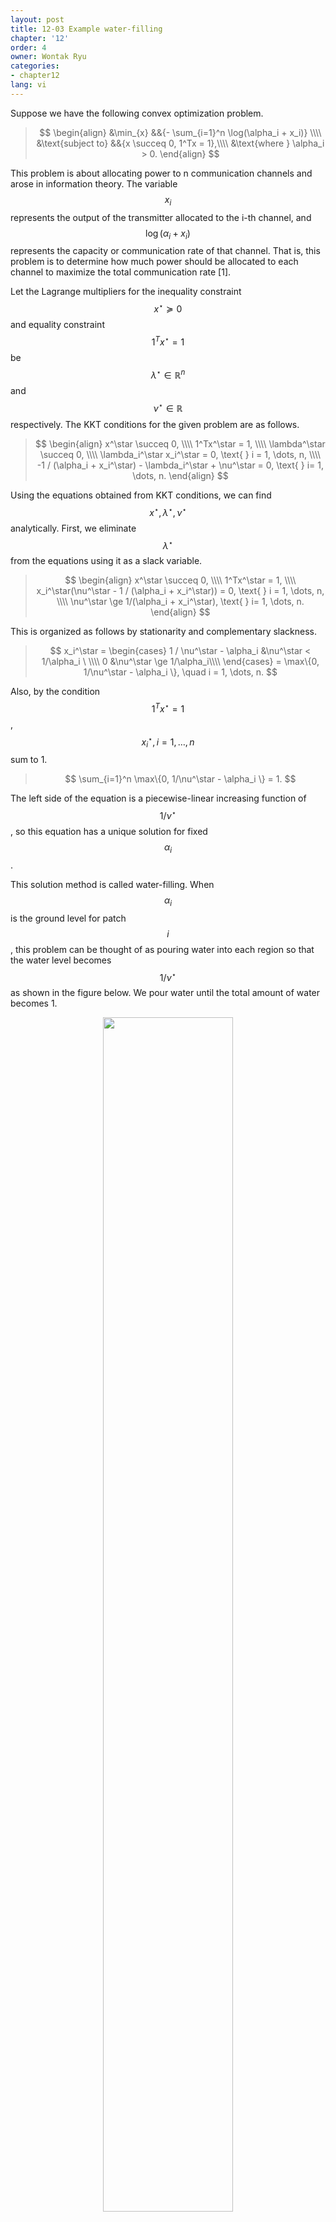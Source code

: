 ```yaml
---
layout: post
title: 12-03 Example water-filling
chapter: '12'
order: 4
owner: Wontak Ryu
categories:
- chapter12
lang: vi
---
```


<script type="text/x-mathjax-config">
MathJax.Hub.Config({
    displayAlign: "center"
});
</script>

Suppose we have the following convex optimization problem.

>$$
>\begin{align}
>    &\min_{x} &&{- \sum_{i=1}^n \log(\alpha_i + x_i)} \\\\
>    &\text{subject to} &&{x \succeq 0, 1^Tx = 1},\\\\
>&\text{where } \alpha_i > 0.
>\end{align}
>$$

This problem is about allocating power to n communication channels and arose in information theory. The variable $$x_i$$ represents the output of the transmitter allocated to the i-th channel, and $$\log(\alpha_i + x_i)$$ represents the capacity or communication rate of that channel. That is, this problem is to determine how much power should be allocated to each channel to maximize the total communication rate [1].

Let the Lagrange multipliers for the inequality constraint $$x^\star \succeq 0$$ and equality constraint $$1^Tx^\star = 1$$ be $$\lambda^\star \in \mathbb{R}^n$$ and $$\nu^\star \in \mathbb{R}$$ respectively. The KKT conditions for the given problem are as follows.
>$$
>\begin{align}
>x^\star \succeq 0, \\\\
>1^Tx^\star = 1, \\\\
>\lambda^\star \succeq 0, \\\\
>\lambda_i^\star x_i^\star = 0, \text{    } i = 1, \dots, n, \\\\
> -1 / (\alpha_i + x_i^\star) - \lambda_i^\star + \nu^\star = 0,  \text{    } i= 1, \dots, n.
>\end{align}
> $$

Using the equations obtained from KKT conditions, we can find $$x^\star, \lambda^\star, \nu^\star$$ analytically. First, we eliminate $$\lambda^\star$$ from the equations using it as a slack variable.
>$$
>\begin{align}
>x^\star \succeq 0, \\\\
>1^Tx^\star = 1, \\\\
>x_i^\star(\nu^\star - 1 / (\alpha_i + x_i^\star)) = 0, \text{    } i = 1, \dots, n, \\\\
> \nu^\star \ge 1/(\alpha_i + x_i^\star),  \text{    } i= 1, \dots, n.
>\end{align}
> $$

This is organized as follows by stationarity and complementary slackness.
> $$
> x_i^\star = 
> \begin{cases}
> 1 / \nu^\star - \alpha_i &\nu^\star < 1/\alpha_i \ \\\\
> 0 &\nu^\star \ge 1/\alpha_i\\\\
> \end{cases}
> = \max\{0, 1/\nu^\star - \alpha_i \}, \quad i = 1, \dots, n.
> $$

Also, by the condition $$1^T x^\star = 1$$, $$x_i^\star, i = 1, \dots, n$$ sum to 1.
> $$
> \sum_{i=1}^n \max\{0, 1/\nu^\star - \alpha_i \} = 1.
> $$

The left side of the equation is a piecewise-linear increasing function of $$1/\nu^\star$$, so this equation has a unique solution for fixed $$\alpha_i$$.

This solution method is called water-filling. When $$\alpha_i$$ is the ground level for patch $$i$$, this problem can be thought of as pouring water into each region so that the water level becomes $$1/\nu^\star$$ as shown in the figure below. We pour water until the total amount of water becomes 1.

<figure class="image" style="align: center;">
<p align="center">
 <img src="{{ site.baseurl}}/img/chapter_img/chapter12/water-fill.png" alt="" width="70%" height="70%">
 <figcaption style="text-align: center;">[Fig1] Illustration of water-filling algorithm [1]</figcaption>
</p>
</figure>
